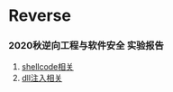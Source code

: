 # Reverse  
### 2020秋逆向工程与软件安全 实验报告  
1. [shellcode相关](https://github.com/AlinaZxy/Reverse/tree/shellcode)  
2. [dll注入相关](https://github.com/AlinaZxy/Reverse/tree/dll_injection)  

